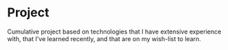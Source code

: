 # Project
Cumulative project based on technologies that I have extensive experience with, that I've learned recently, and that are on my wish-list to learn.

